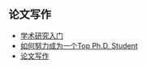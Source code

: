 <span id = "Writing"> </span>
## **论文写作** 

* [学术研究入门](https://dl.ccf.org.cn/albumList/6173671945340928?_ack=1)
* [如何努力成为一个Top Ph.D. Student](https://github.com/pengsida/learning_research)
* [论文写作](https://github.com/MLNLP-World/Paper-Writing-Tips)
